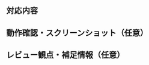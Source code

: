 <!--
タイトルには、変更点の概要を記述してください。
コミットメッセージとして使用されるため、タイトルは簡潔で短く、説明的なものにしてください。
厳格な命名規則は定めませんが、対応内容が特定のモジュールや機能に限定される場合には、モジュール名や機能名を見出しとして先頭に付けることを推奨します。
-->

## 対応内容
<!--
対応内容を簡潔に記述してください。
Issueを解決するPRである場合には、Issueへのリンクを張ってください。masterブランチにマージされた際に自動的にIssueがクローズされます。
例: closes #123 または fixes #123
-->

## 動作確認・スクリーンショット（任意）
<!--
動作確認した内容を簡潔に記述してください。
画面の新規実装や修正を行った場合には、スクリーンショットがあるとわかりやすいです。
-->

## レビュー観点・補足情報（任意）
<!--
特に注視して確認してほしい点や、補足情報があれば記述してください。
-->